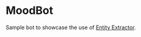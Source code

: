 # MoodBot
Sample bot to showcase the use of [Entity Extractor](https://github.com/JiteshGaikwad/EntityExtractor).

